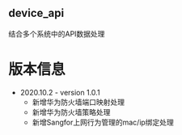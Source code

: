 ## device_api
结合多个系统中的API数据处理
# 版本信息

* 2020.10.2   - version 1.0.1
  *  新增华为防火墙端口映射处理
  *  新增华为防火墙策略处理
  *  新增Sangfor上网行为管理的mac/ip绑定处理
